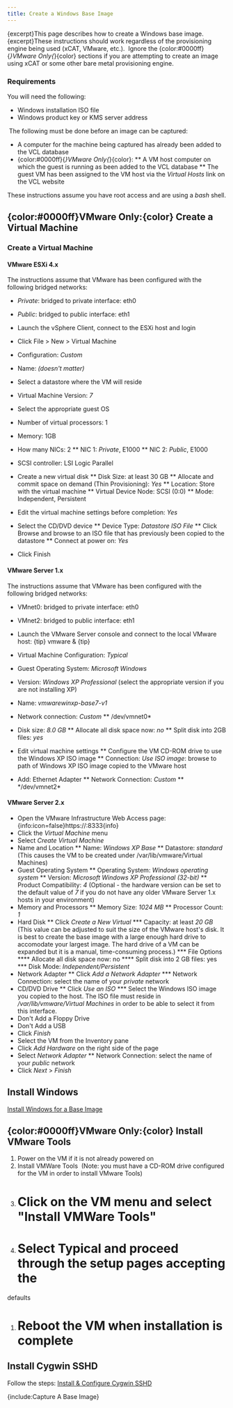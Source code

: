 ```yaml
---
title: Create a Windows Base Image
---
```


{excerpt}This page describes how to create a Windows base
image.{excerpt}These instructions should work regardless of the
provisioning engine being used (xCAT, VMware, etc.).&nbsp; Ignore the
{color:#0000ff}{*}VMware Only{*}{color}&nbsp;sections if you are attempting
to create an image using&nbsp;xCAT or some other bare metal provisioning
engine.&nbsp;

  
  

<a name="CreateaWindowsBaseImage-Requirements"></a>
### Requirements

You will need the following:
* Windows installation ISO file
* Windows product key or KMS server address

&nbsp;The following must be done before an image can be captured:
* A computer&nbsp;for the machine being captured has already been added to
the VCL database
* {color:#0000ff}{*}VMware Only{*}{color}:
** A VM host computer on which the guest is running as&nbsp;been added to
the VCL database
** The guest VM has been assigned to the VM host via the *Virtual Hosts*
link on the VCL website

These instructions assume you have root access and are using a *bash*
shell.

<a name="CreateaWindowsBaseImage-{color:#0000ff}VMwareOnly:{color}CreateaVirtualMachine"></a>
## {color:#0000ff}VMware Only:{color} Create a Virtual Machine


<a name="CreateaWindowsBaseImage-CreateaVirtualMachine"></a>
### Create a Virtual Machine

<a name="CreateaWindowsBaseImage-VMwareESXi4.x"></a>
#### VMware ESXi 4.x

The instructions assume that VMware has been configured with the following
bridged networks:
* *Private*: bridged to private interface: eth0
* *Public*: bridged to public interface: eth1

* Launch the vSphere Client, connect to the ESXi host and login
* Click File > New > Virtual Machine
* Configuration: *Custom*
* Name: _(doesn't matter)_
* Select a datastore where the VM will reside
* Virtual Machine Version: *7*
* Select the appropriate guest OS
* Number of virtual processors: 1
* Memory: 1GB
* How many NICs: 2
** NIC 1: *Private*, E1000
** NIC 2: *Public*, E1000
* SCSI controller: LSI Logic Parallel
* Create a new virtual disk
** Disk Size: at least 30 GB
** Allocate and commit space on demand (Thin Provisioning): *Yes*
** Location: Store with the virtual machine
** Virtual Device Node: SCSI (0:0)
** Mode: Independent, Persistent
* Edit the virtual machine settings before completion: *Yes*
* Select the CD/DVD device
** Device Type: *Datastore ISO File*
** Click Browse and browse to an ISO file that has previously been copied
to the datastore
** Connect at power on: *Yes*
* Click Finish

<a name="CreateaWindowsBaseImage-VMwareServer1.x"></a>
#### VMware Server 1.x

The instructions assume that VMware has been configured with the following
bridged networks:
* VMnet0: bridged to private interface: eth0
* VMnet2: bridged to public interface: eth1

* Launch the VMware Server console and connect to the local VMware host:
{tip}
vmware &
{tip}
* Virtual Machine Configuration: *Typical*
* Guest Operating System: *Microsoft Windows*
* Version: *Windows XP Professional* (select the appropriate version if you
are not installing XP)
* Name: *vmwarewinxp-base7-v1*
* Network connection: *Custom*
** /dev/vmnet0\*
* Disk size: *8.0 GB*
** Allocate all disk space now: *no*
** Split disk into 2GB files: *yes*
* Edit virtual machine settings
** Configure the VM CD-ROM drive to use the Windows XP ISO image
** Connection: *Use ISO image*: browse to path of Windows XP ISO image
copied to the VMware host
* Add: Ethernet Adapter
** Network Connection: *Custom*
** \*/dev/vmnet2\*

<a name="CreateaWindowsBaseImage-VMwareServer2.x"></a>
#### VMware Server 2.x

* Open the VMware Infrastructure Web Access page:
{info:icon=false}https://<IP address or hostname>:8333{info}
* Click the *Virtual Machine* menu
* Select *Create Virtual Machine*
* Name and Location
** Name: *Windows XP Base*
** Datastore: *standard* (This causes the VM to be created under
/var/lib/vmware/Virtual Machines)
* Guest Operating System
** Operating System: *Windows operating system*
** Version: *Microsoft Windows XP Professional (32-bit)*
** Product Compatibility: *4* (Optional - the hardware version can be set
to the default value of *7* if you do not have any older VMware Server 1.x
hosts in your environment)
* Memory and Processors
** Memory Size: *1024 MB*
** Processor Count: *1*
* Hard Disk
** Click *Create a New Virtual*
*** Capacity: at least *20 GB* (This value can be adjusted to suit the size
of the VMware host's disk. It is best to create the base image with a large
enough hard drive to accomodate your largest image. The hard drive of a VM
can be expanded but it is a manual, time-consuming process.)
*** File Options
**** Allocate all disk space now: no
**** Split disk into 2 GB files: yes
*** Disk Mode: *Independent/Persistent*
* Network Adapter
** Click *Add a Network Adapter*
*** Network Connection: select the name of your *private* network
* CD/DVD Drive
** Click *Use an ISO*
*** Select the Windows ISO image you copied to the host. The ISO file must
reside in */var/lib/vmware/Virtual Machines* in order to be able to select
it from this interface.
* Don't Add a Floppy Drive
* Don't Add a USB
* Click *Finish*
* Select the VM from the Inventory pane
* Click *Add Hardware* on the right side of the page
* Select *Network Adapter*
** Network Connection: select the name of your *public* network
* Click *Next* > *Finish*

<a name="CreateaWindowsBaseImage-InstallWindows"></a>
## Install Windows

[Install Windows for a Base Image](install-windows-for-a-base-image.html)

<a name="CreateaWindowsBaseImage-{color:#0000ff}VMwareOnly:{color}InstallVMwareTools"></a>
## {color:#0000ff}VMware Only:{color} Install VMware Tools

1. Power on the VM if it is not already powered on
1. Install VMWare Tools&nbsp; (Note: you must have a CD-ROM drive configured
for the VM in order to install VMware Tools)
1. # Click on the VM menu and select "Install VMWare Tools"
1. # Select Typical and proceed through the setup pages accepting the
defaults
1. # Reboot the VM when installation is complete

<a name="CreateaWindowsBaseImage-InstallCygwinSSHD"></a>
## Install Cygwin SSHD

Follow the steps: [Install & Configure Cygwin SSHD](install-&-configure-cygwin-sshd.html)

{include:Capture A Base Image}
